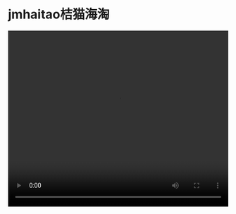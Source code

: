# jmhaitao桔猫海淘
<video  width="500px" height="400px">
<source src="https://www.bilibili.com/video/BV11D4y1D75p/">
</video>

